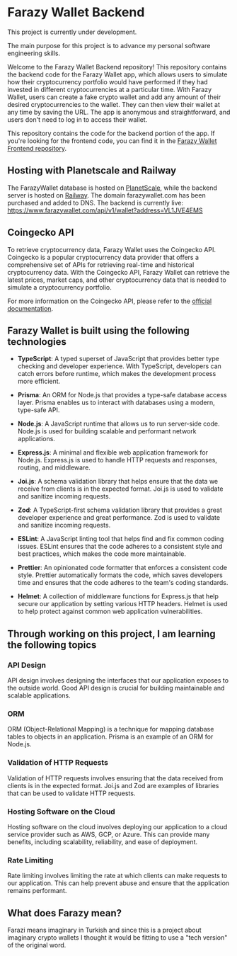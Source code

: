 # Farazy Wallet Backend

This project is currently under development.

The main purpose for this project is to advance my personal software engineering skills. 

Welcome to the Farazy Wallet Backend repository! This repository contains the backend code for the Farazy Wallet app, which allows users to simulate how their cryptocurrency portfolio would have performed if they had invested in different cryptocurrencies at a particular time. With Farazy Wallet, users can create a fake crypto wallet and add any amount of their desired cryptocurrencies to the wallet. They can then view their wallet at any time by saving the URL. The app is anonymous and straightforward, and users don't need to log in to access their wallet.

This repository contains the code for the backend portion of the app. If you're looking for the frontend code, you can find it in the [Farazy Wallet Frontend repository](https://github.com/BoraSoylu/fw-frontend).

## Hosting with Planetscale and Railway

The FarazyWallet database is hosted on [PlanetScale](https://www.planetscale.com/), while the backend server is hosted on [Railway](https://railway.app/). The domain farazywallet.com has been purchased and added to DNS. 
The backend is currently live: https://www.farazywallet.com/api/v1/wallet?address=VL1JVE4EMS

## Coingecko API

To retrieve cryptocurrency data, Farazy Wallet uses the Coingecko API. Coingecko is a popular cryptocurrency data provider that offers a comprehensive set of APIs for retrieving real-time and historical cryptocurrency data. With the Coingecko API, Farazy Wallet can retrieve the latest prices, market caps, and other cryptocurrency data that is needed to simulate a cryptocurrency portfolio.

For more information on the Coingecko API, please refer to the [official documentation](https://www.coingecko.com/en/api/documentation).


## Farazy Wallet is built using the following technologies

- **TypeScript**: A typed superset of JavaScript that provides better type checking and developer experience. With TypeScript, developers can catch errors before runtime, which makes the development process more efficient.

- **Prisma**: An ORM for Node.js that provides a type-safe database access layer. Prisma enables us to interact with databases using a modern, type-safe API.

- **Node.js**: A JavaScript runtime that allows us to run server-side code. Node.js is used for building scalable and performant network applications.

- **Express.js**: A minimal and flexible web application framework for Node.js. Express.js is used to handle HTTP requests and responses, routing, and middleware.

- **Joi.js**: A schema validation library that helps ensure that the data we receive from clients is in the expected format. Joi.js is used to validate and sanitize incoming requests.

- **Zod**: A TypeScript-first schema validation library that provides a great developer experience and great performance. Zod is used to validate and sanitize incoming requests.

- **ESLint**: A JavaScript linting tool that helps find and fix common coding issues. ESLint ensures that the code adheres to a consistent style and best practices, which makes the code more maintainable.

- **Prettier**: An opinionated code formatter that enforces a consistent code style. Prettier automatically formats the code, which saves developers time and ensures that the code adheres to the team's coding standards.

- **Helmet**: A collection of middleware functions for Express.js that help secure our application by setting various HTTP headers. Helmet is used to help protect against common web application vulnerabilities.


## Through working on this project, I am learning the following topics


### API Design

API design involves designing the interfaces that our application exposes to the outside world. Good API design is crucial for building maintainable and scalable applications.

### ORM

ORM (Object-Relational Mapping) is a technique for mapping database tables to objects in an application. Prisma is an example of an ORM for Node.js.

### Validation of HTTP Requests

Validation of HTTP requests involves ensuring that the data received from clients is in the expected format. Joi.js and Zod are examples of libraries that can be used to validate HTTP requests.

### Hosting Software on the Cloud

Hosting software on the cloud involves deploying our application to a cloud service provider such as AWS, GCP, or Azure. This can provide many benefits, including scalability, reliability, and ease of deployment.

### Rate Limiting

Rate limiting involves limiting the rate at which clients can make requests to our application. This can help prevent abuse and ensure that the application remains performant.

## What does Farazy mean?

Farazi means imaginary in Turkish and since this is a project about imaginary crypto wallets I thought it would be fitting to use a "tech version" of the original word. 
